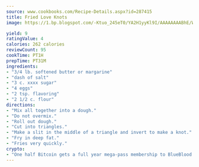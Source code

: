 ```yaml
---
source: www.cookbooks.com/Recipe-Details.aspx?id=287415
title: Fried Love Knots
image: https://1.bp.blogspot.com/-Ktuo_245eT0/YA2H1yyKl9I/AAAAAAAABhE/WMoqSq2tWOcgMkPaLYZ-49h8pVDUUwFCQCLcBGAsYHQ/s307/5.png

yield: 9
ratingValue: 4
calories: 262 calories
reviewCount: 95
cookTime: PT1H
prepTime: PT31M
ingredients:
- "3/4 lb. softened butter or margarine"
- "dash of salt"
- "3 c. xxxx sugar"
- "4 eggs"
- "2 tsp. flavoring"
- "2 1/2 c. flour"
directions:
- "Mix all together into a dough."
- "Do not overmix."
- "Roll out dough."
- "Cut into triangles."
- "Make a slit in the middle of a triangle and invert to make a knot."
- "Fry in deep fat."
- "Fries very quickly."
crypto:
- "One half Bitcoin gets a full year mega-pass membership to BlueBlood."
---
```


